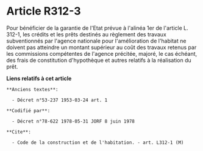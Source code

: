 # Article R312-3

Pour bénéficier de la garantie de l'Etat prévue à l'alinéa 1er de l'article L. 312-1, les crédits et les prêts destinés au
règlement des travaux subventionnés par l'agence nationale pour l'amélioration de l'habitat ne doivent pas atteindre un
montant supérieur au coût des travaux retenus par les commissions compétentes de l'agence précitée, majoré, le cas échéant,
des frais de constitution d'hypothèque et autres relatifs à la réalisation du prêt.

**Liens relatifs à cet article**

	**Anciens textes**:

	  - Décret n°53-237 1953-03-24 art. 1

	**Codifié par**:

	  - Décret n°78-622 1978-05-31 JORF 8 juin 1978

	**Cite**:

	  - Code de la construction et de l'habitation. - art. L312-1 (M)
